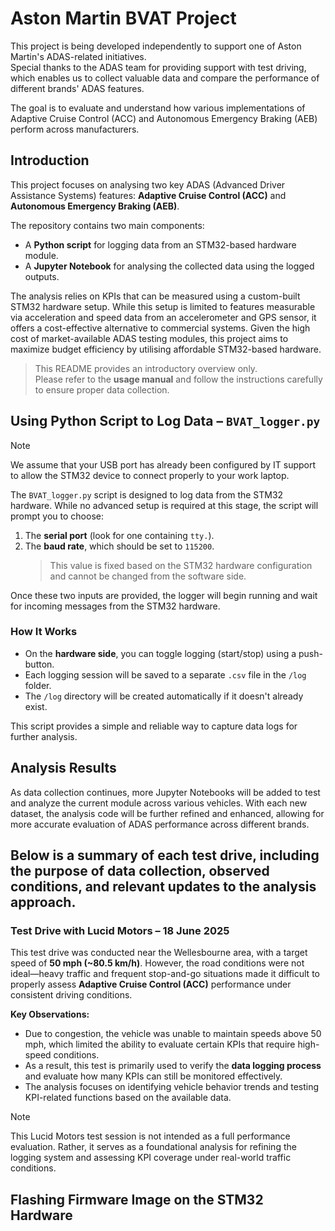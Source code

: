 # Aston Martin BVAT Project

This project is being developed independently to support one of Aston Martin's ADAS-related initiatives.  
Special thanks to the ADAS team for providing support with test driving, which enables us to collect valuable data and compare the performance of different brands' ADAS features.

The goal is to evaluate and understand how various implementations of Adaptive Cruise Control (ACC) and Autonomous Emergency Braking (AEB) perform across manufacturers.


## Introduction

This project focuses on analysing two key ADAS (Advanced Driver Assistance Systems) features: **Adaptive Cruise Control (ACC)** and **Autonomous Emergency Braking (AEB)**.

The repository contains two main components:
- A **Python script** for logging data from an STM32-based hardware module.
- A **Jupyter Notebook** for analysing the collected data using the logged outputs.

The analysis relies on KPIs that can be measured using a custom-built STM32 hardware setup. While this setup is limited to features measurable via acceleration and speed data from an accelerometer and GPS sensor, it offers a cost-effective alternative to commercial systems. Given the high cost of market-available ADAS testing modules, this project aims to maximize budget efficiency by utilising affordable STM32-based hardware.

> This README provides an introductory overview only.  
> Please refer to the **usage manual** and follow the instructions carefully to ensure proper data collection.

## Using Python Script to Log Data – `BVAT_logger.py`

> [!NOTE] 
> We assume that your USB port has already been configured by IT support to allow the STM32 device to connect properly to your work laptop.

The `BVAT_logger.py` script is designed to log data from the STM32 hardware. While no advanced setup is required at this stage, the script will prompt you to choose:
1. The **serial port** (look for one containing `tty.`).
2. The **baud rate**, which should be set to `115200`.  
   > This value is fixed based on the STM32 hardware configuration and cannot be changed from the software side.

Once these two inputs are provided, the logger will begin running and wait for incoming messages from the STM32 hardware.

### How It Works

- On the **hardware side**, you can toggle logging (start/stop) using a push-button.
- Each logging session will be saved to a separate `.csv` file in the `/log` folder.
- The `/log` directory will be created automatically if it doesn't already exist.

This script provides a simple and reliable way to capture data logs for further analysis.

## Analysis Results

As data collection continues, more Jupyter Notebooks will be added to test and analyze the current module across various vehicles. With each new dataset, the analysis code will be further refined and enhanced, allowing for more accurate evaluation of ADAS performance across different brands.

Below is a summary of each test drive, including the purpose of data collection, observed conditions, and relevant updates to the analysis approach.
---

### Test Drive with Lucid Motors – 18 June 2025

This test drive was conducted near the Wellesbourne area, with a target speed of **50 mph (~80.5 km/h)**. However, the road conditions were not ideal—heavy traffic and frequent stop-and-go situations made it difficult to properly assess **Adaptive Cruise Control (ACC)** performance under consistent driving conditions.

**Key Observations:**
- Due to congestion, the vehicle was unable to maintain speeds above 50 mph, which limited the ability to evaluate certain KPIs that require high-speed conditions.
- As a result, this test is primarily used to verify the **data logging process** and evaluate how many KPIs can still be monitored effectively.
- The analysis focuses on identifying vehicle behavior trends and testing KPI-related functions based on the available data.

> [!Note]
> This Lucid Motors test session is not intended as a full performance evaluation. Rather, it serves as a foundational analysis for refining the logging system and assessing KPI coverage under real-world traffic conditions.

## Flashing Firmware Image on the STM32 Hardware
